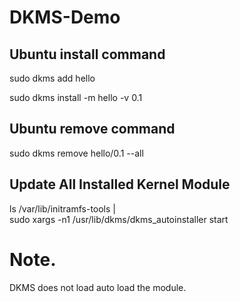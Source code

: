 # DKMS-Demo

## Ubuntu install command

sudo dkms add hello

sudo dkms install -m hello -v 0.1

## Ubuntu remove command
sudo dkms remove hello/0.1 --all

## Update All Installed Kernel Module
ls /var/lib/initramfs-tools | \
    sudo xargs -n1 /usr/lib/dkms/dkms_autoinstaller start

# Note. 
DKMS does not load auto load the module.

